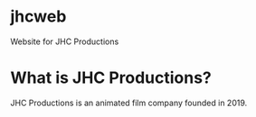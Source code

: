 # jhcweb
Website for JHC Productions

# What is JHC Productions?
JHC Productions is an animated film company founded in 2019.
